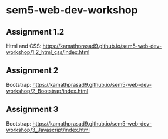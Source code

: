 # sem5-web-dev-workshop

## Assignment 1.2 
Html and CSS: https://kamathprasad9.github.io/sem5-web-dev-workshop/1.2_html_css/index.html

## Assignment 2 
Bootstrap: https://kamathprasad9.github.io/sem5-web-dev-workshop/2_Bootstrap/index.html

## Assignment 3
Bootstrap: https://kamathprasad9.github.io/sem5-web-dev-workshop/3_Javascript/index.html

